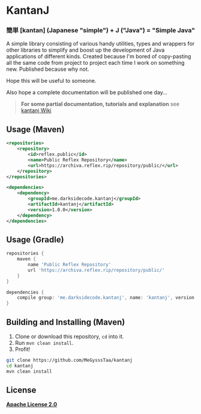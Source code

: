 # KantanJ
### 簡単 [kantan] (Japanese "simple") + J ("Java") = "Simple Java"

A simple library consisting of various handy utilities, types and wrappers for other libraries to simplify and boost up the development of Java applications of different kinds. Created because I'm bored of copy-pasting all the same code from project to project each time I work on something new. Published because why not.


Hope this will be useful to someone.

Also hope a complete documentation will be published one day...


> **For some partial documentation, tutorials and explanation** see [kantanj Wiki](https://github.com/MeGysssTaa/kantanj/wiki)


## Usage (Maven)

```xml
<repositories>
    <repository>
        <id>reflex.public</id>
        <name>Public Reflex Repository</name>
        <url>https://archiva.reflex.rip/repository/public/</url>
    </repository>
</repositories>

<dependencies>
    <dependency>
        <groupId>me.darksidecode.kantanj</groupId>
        <artifactId>kantanj</artifactId>
        <version>1.0.0</version>
    </dependency>
</dependencies>
```

## Usage (Gradle)

```groovy
repositories {
    maven {
        name 'Public Reflex Repository'
        url 'https://archiva.reflex.rip/repository/public/'
    }
}

dependencies {
    compile group: 'me.darksidecode.kantanj', name: 'kantanj', version: '1.0.0'
}
```


## Building and Installing (Maven)

1. Clone or download this repository, `cd` into it.
2. Run `mvn clean install`.
3. Profit!

```bash
git clone https://github.com/MeGysssTaa/kantanj
cd kantanj
mvn clean install
```


## License

**[Apache License 2.0](https://github.com/MeGysssTaa/kantanj/blob/master/LICENSE)**
